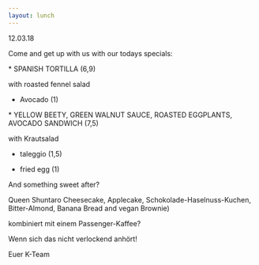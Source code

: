 ```yaml
---
layout: lunch
---
```


12.03.18

Come and get up with us with our todays specials:

\* SPANISH TORTILLA (6,9)

with roasted fennel salad

+ Avocado (1)

\* YELLOW BEETY, GREEN WALNUT SAUCE, ROASTED EGGPLANTS, AVOCADO SANDWICH (7,5)

with Krautsalad

+ taleggio (1,5)

+ fried egg (1)

And something sweet after?

Queen Shuntaro Cheesecake, Applecake, Schokolade-Haselnuss-Kuchen, Bitter-Almond, Banana Bread and vegan Brownie)

kombiniert mit einem Passenger-Kaffee?

Wenn sich das nicht verlockend anh&ouml;rt!

Euer K-Team